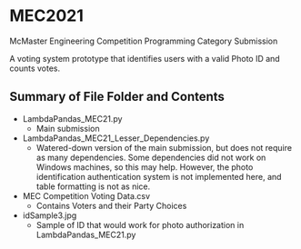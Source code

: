 # MEC2021
McMaster Engineering Competition Programming Category Submission

A voting system prototype that identifies users with a valid Photo ID and counts votes.

## Summary of File Folder and Contents
- LambdaPandas_MEC21.py
   - Main submission
- LambdaPandas_MEC21_Lesser_Dependencies.py
   - Watered-down version of the main submission, but does not require as many dependencies. Some dependencies did not work on Windows machines, so this may help. However, the photo identification authentication system is not implemented here, and table formatting is not as nice.
- MEC Competition Voting Data.csv
   - Contains Voters and their Party Choices
- idSample3.jpg
   - Sample of ID that would work for photo authorization in LambdaPandas_MEC21.py
 
